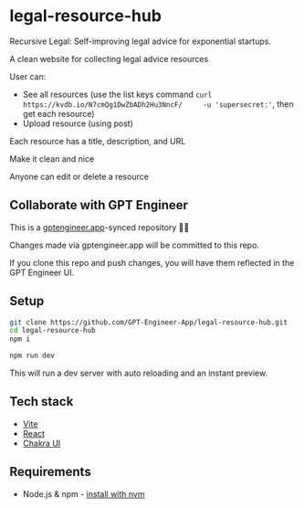 # legal-resource-hub

Recursive Legal: Self-improving legal advice for exponential startups.

A clean website for collecting legal advice resources

User can:
- See all resources (use the list keys command `curl https://kvdb.io/N7cmQg1DwZbADh2Hu3NncF/     -u 'supersecret:'`, then get each resource)
- Upload resource (using post)

Each resource has a title, description, and URL

Make it clean and nice

Anyone can edit or delete a resource

## Collaborate with GPT Engineer

This is a [gptengineer.app](https://gptengineer.app)-synced repository 🌟🤖

Changes made via gptengineer.app will be committed to this repo.

If you clone this repo and push changes, you will have them reflected in the GPT Engineer UI.

## Setup

```sh
git clone https://github.com/GPT-Engineer-App/legal-resource-hub.git
cd legal-resource-hub
npm i
```

```sh
npm run dev
```

This will run a dev server with auto reloading and an instant preview.

## Tech stack

- [Vite](https://vitejs.dev/)
- [React](https://react.dev/)
- [Chakra UI](https://chakra-ui.com/)

## Requirements

- Node.js & npm - [install with nvm](https://github.com/nvm-sh/nvm#installing-and-updating)
